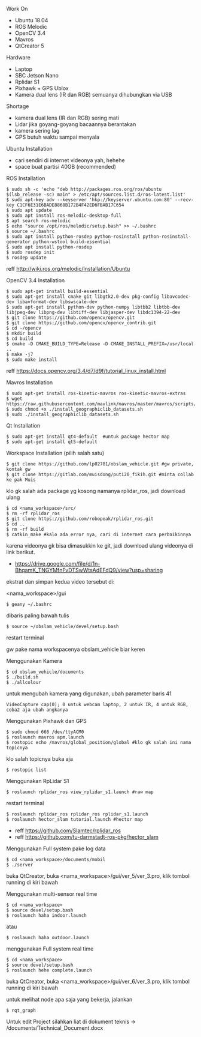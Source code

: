 Work On
- Ubuntu 18.04
- ROS Melodic
- OpenCV 3.4
- Mavros
- QtCreator 5

Hardware
- Laptop
- SBC Jetson Nano 
- Rplidar S1 
- Pixhawk + GPS Ublox
- Kamera dual lens (IR dan RGB)
semuanya dihubungkan via USB

Shortage
- kamera dual lens (IR dan RGB) sering mati
- Lidar jika goyang-goyang bacaannya berantakan
- kamera sering lag
- GPS butuh waktu sampai menyala

Ubuntu Installation
- cari sendiri di internet videonya yah, hehehe
- space buat partisi 40GB (recommended)

ROS Installation
	
	$ sudo sh -c 'echo "deb http://packages.ros.org/ros/ubuntu $(lsb_release -sc) main" > /etc/apt/sources.list.d/ros-latest.list'
	$ sudo apt-key adv --keyserver 'hkp://keyserver.ubuntu.com:80' --recv-key C1CF6E31E6BADE8868B172B4F42ED6FBAB17C654
	$ sudo apt update
	$ sudo apt install ros-melodic-desktop-full
	$ apt search ros-melodic
	$ echo "source /opt/ros/melodic/setup.bash" >> ~/.bashrc
	$ source ~/.bashrc
	$ sudo apt install python-rosdep python-rosinstall python-rosinstall-generator python-wstool build-essential
	$ sudo apt install python-rosdep
	$ sudo rosdep init
	$ rosdep update
reff http://wiki.ros.org/melodic/Installation/Ubuntu

OpenCV 3.4 Installation
	
	$ sudo apt-get install build-essential
	$ sudo apt-get install cmake git libgtk2.0-dev pkg-config libavcodec-dev libavformat-dev libswscale-dev
	$ sudo apt-get install python-dev python-numpy libtbb2 libtbb-dev libjpeg-dev libpng-dev libtiff-dev libjasper-dev libdc1394-22-dev
	$ git clone https://github.com/opencv/opencv.git
	$ git clone https://github.com/opencv/opencv_contrib.git
	$ cd ~/opencv
	$ mkdir build
	$ cd build
	$ cmake -D CMAKE_BUILD_TYPE=Release -D CMAKE_INSTALL_PREFIX=/usr/local ..
	$ make -j7
	$ sudo make install
reff https://docs.opencv.org/3.4/d7/d9f/tutorial_linux_install.html

Mavros Installation
	
	$ sudo apt-get install ros-kinetic-mavros ros-kinetic-mavros-extras
	$ wget https://raw.githubusercontent.com/mavlink/mavros/master/mavros/scripts/install_geographiclib_datasets.sh
	$ sudo chmod +x ./install_geographiclib_datasets.sh
	$ sudo ./install_geographiclib_datasets.sh

Qt Installation 
	
	$ sudo apt-get install qt4-default  #untuk package hector map
	$ sudo apt-get install qt5-default

Workspace Installation (pilih salah satu)
	
	$ git clone https://github.com/lp02781/obslam_vehicle.git #gw private, kontak gw
	$ git clone https://gitlab.com/muisdong/puti20_fikih.git #minta collab ke pak Muis

klo gk salah ada package yg kosong namanya rplidar_ros, jadi download ulang
	
	$ cd <nama_workspace>/src/
	$ rm -rf rplidar_ros
	$ git clone https://github.com/robopeak/rplidar_ros.git
 	$ cd ..
	$ rm -rf build
	$ catkin_make #kalo ada error nya, cari di internet cara perbaikinnya

karena videonya gk bisa dimasukkin ke git, jadi download ulang videonya di link berikut. 
- https://drive.google.com/file/d/1n-BhqamK_TNGYMfnFvDTSwWtsAdEFdQ9/view?usp=sharing

ekstrat dan simpan kedua video tersebut di: 

<nama_workspace>/gui
	
	$ geany ~/.bashrc

dibaris paling bawah tulis 
	
	$ source ~/obslam_vehicle/devel/setup.bash

restart terminal

gw pake nama workspacenya obslam_vehicle biar keren

Menggunakan Kamera

	$ cd obslam_vehicle/documents
	$ ./build.sh
	$ ./allcolour

untuk mengubah kamera yang digunakan, ubah parameter baris 41
	
	VideoCapture cap(0); 0 untuk webcam laptop, 2 untuk IR, 4 untuk RGB, coba2 aja ubah angkanya

Menggunakan Pixhawk dan GPS
	
	$ sudo chmod 666 /dev/ttyACM0
	$ roslaunch mavros apm.launch
	$ rostopic echo /mavros/global_position/global #klo gk salah ini nama topicnya

klo salah topicnya buka aja
	
	$ rostopic list

Menggunakan RpLidar S1
	
	$ roslaunch rplidar_ros view_rplidar_s1.launch #raw map

restart terminal
	
	$ roslaunch rplidar_ros rplidar_ros rplidar_s1.launch
	$ roslaunch hector_slam tutorial.launch #hector map

- reff https://github.com/Slamtec/rplidar_ros
- reff https://github.com/tu-darmstadt-ros-pkg/hector_slam

Menggunakan Full system pake log data 
	
	$ cd <nama_workspace>/documents/mobil
	$ ./server

buka QtCreator, buka <nama_workspace>/gui/ver_5/ver_3.pro, klik tombol running di kiri bawah

Menggunakan multi-sensor real time 
	
	$ cd <nama_workspace>
	$ source devel/setup.bash
	$ roslaunch haha indoor.launch 
atau
	
	$ roslaunch haha outdoor.launch

menggunakan Full system real time
	
	$ cd <nama_workspace>
	$ source devel/setup.bash
	$ roslaunch hehe complete.launch

buka QtCreator, buka <nama_workspace>/gui/ver_6/ver_3.pro, klik tombol running di kiri bawah

untuk melihat node apa saja yang bekerja, jalankan

	$ rqt_graph

Untuk edit Project silahkan liat di dokument teknis -> <Workspace>/documents/Technical_Document.docx
